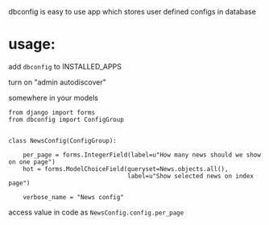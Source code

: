 dbconfig is easy to use app which stores user defined configs in database

usage:
======

add `dbconfig` to INSTALLED_APPS

turn on "admin autodiscover"

somewhere in your models

    from django import forms
    from dbconfig import ConfigGroup
    
    
    class NewsConfig(ConfigGroup):
        
        per_page = forms.IntegerField(label=u"How many news should we show on one page")
        hot = forms.ModelChoiceField(queryset=News.objects.all(),
                                     label=u"Show selected news on index page")
        
        verbose_name = "News config"


access value in code as `NewsConfig.config.per_page`
